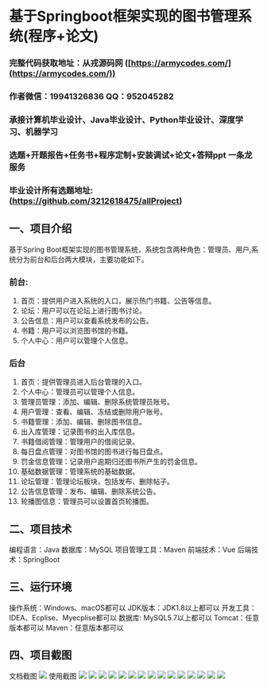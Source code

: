 基于Springboot框架实现的图书管理系统(程序+论文)
=
###  完整代码获取地址：从戎源码网 ([https://armycodes.com/](https://armycodes.com/))
###  作者微信：19941326836  QQ：952045282 
###  承接计算机毕业设计、Java毕业设计、Python毕业设计、深度学习、机器学习
###  选题+开题报告+任务书+程序定制+安装调试+论文+答辩ppt 一条龙服务
###  毕业设计所有选题地址:(https://github.com/3212618475/allProject)


一、项目介绍
---
基于Spring Boot框架实现的图书管理系统，系统包含两种角色：管理员、用户,系统分为前台和后台两大模块，主要功能如下。

### 前台:
1. 首页：提供用户进入系统的入口，展示热门书籍、公告等信息。
2. 论坛：用户可以在论坛上进行图书讨论。
3. 公告信息：用户可以查看系统发布的公告。
4. 书籍：用户可以浏览图书馆的书籍。
5. 个人中心：用户可以管理个人信息。
### 后台
1. 首页：提供管理员进入后台管理的入口。
2. 个人中心：管理员可以管理个人信息。
3. 管理员管理：添加、编辑、删除系统管理员账号。
4. 用户管理：查看、编辑、冻结或删除用户账号。
5. 书籍管理：添加、编辑、删除图书信息。
6. 出入库管理：记录图书的出入库信息。
7. 书籍借阅管理：管理用户的借阅记录。
8. 每日盘点管理：对图书馆的图书进行每日盘点。
9. 罚金信息管理：记录用户逾期归还图书所产生的罚金信息。
10. 基础数据管理：管理系统的基础数据。
11. 论坛管理：管理论坛板块，包括发布、删除帖子。
12. 公告信息管理：发布、编辑、删除系统公告。
13. 轮播图信息：管理员可以设置首页轮播图。


二、项目技术
---
编程语言：Java
数据库：MySQL
项目管理工具：Maven
前端技术：Vue
后端技术：SpringBoot

三、运行环境
---
操作系统：Windows、macOS都可以
JDK版本：JDK1.8以上都可以
开发工具：IDEA、Ecplise、Myecplise都可以
数据库: MySQL5.7以上都可以
Tomcat：任意版本都可以
Maven：任意版本都可以

四、项目截图
---
文档截图
![](limage/1.png)
使用截图
![](image/1.png)
![](image/2.png)
![](image/3.png)
![](image/4.png)
![](image/5.png)
![](image/6.png)
![](image/7.png)
![](image/8.png)
![](image/9.png)
![](image/10.png)
![](image/11.png)
![](image/12.png)
![](image/13.png)
![](image/14.png)
![](image/15.png)
